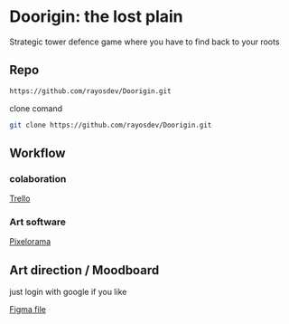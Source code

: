 # Doorigin: the lost plain

Strategic tower defence game where you have to find back to your roots   



## Repo

```bash
https://github.com/rayosdev/Doorigin.git
```

clone comand

```bash
git clone https://github.com/rayosdev/Doorigin.git
```




## Workflow

### colaboration

[Trello](https://trello.com/invite/b/Z2K9tl1M/ATTI61be1dc19e4e839f99808f1945f02a27699FEFF7/welcome-board)

### Art software

[Pixelorama](https://github.com/Orama-Interactive/Pixelorama/releases/download/v0.10.3/Pixelorama.Windows-64bit.zip)



## Art direction / Moodboard

just login with google if you like

[Figma file](https://www.figma.com/file/kVHKFhvhC6hrT5CcxA7CmY/Doorigin?node-id=0%3A1&t=r5ypPLjhAI9Pwmh9-1)


